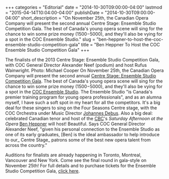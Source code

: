 +++
categories = "Editorial"
date = "2014-10-30T09:00:00-04:00"
lastmod = "2015-04-14T10:04:00-04:00"
publishDate = "2014-10-30T09:00:00-04:00"
short_description = "On November 25th, the Canadian Opera Company will present the second annual Centre Stage: Ensemble Studio Competition Gala. The best of Canada's young opera scene will sing for the chance to win some prize money ($1500-$5000), and they'll also be vying for a spot in the COC Ensemble Studio."
slug = "ben-heppner-to-host-the-coc-ensemble-studio-competition-gala"
title = "Ben Heppner To Host the COC Ensemble Studio Competition Gala"
+++

The finalists of the 2013 Centre Stage: Ensemble Studio Competition Gala, with COC General Director Alexander Neef (podium) and host Rufus Wainwright. Photo: Michael Cooper</div> On November 25th, the Canadian Opera Company will present the second annual [Centre Stage: Ensemble Studio Competition Gala](http://coccentrestage.ca/). The best of Canada's young opera scene will sing for the chance to win some prize money ($1500-$5000), and they'll also be vying for a spot in the [COC Ensemble Studio](http://www.coc.ca/AboutTheCOC/CompanyMembers/EnsembleStudio.aspx). The Ensemble Studio "is Canada's premier training program for young opera professionals", and as an alumna myself, I have such a soft spot in my heart for all the competitors. It's a big deal for these singers to sing on the Four Seasons Centre stage, with the COC Orchestra under Music Director [Johannes Debus](http://www.coc.ca/AboutTheCOC/CompanyMembers/Orchestra/JohannesDebus.aspx).
Also a big deal: celebrated Canadian tenor and host of the [CBC](http://music.cbc.ca/#!/Saturday-Afternoon-at-the-Opera)'s _Saturday Afternoon at the Opera_ [Ben Heppner](http://www.benheppner.com/) will host! Beautiful. Says COC General Director Alexander Neef, "given his personal connection to the Ensemble Studio as one of its early graduates, [Ben] is the ideal ambassador to help introduce to our_ Centre Stage_ patrons some of the best new opera talent from across the country."

Auditions for finalists are already happening in Toronto, Montreal, Vancouver and New York. Come see the final round in gala-style on November 25th! For full details and to purchase tickets for the Ensemble Studio Competition Gala, [click here](http://coccentrestage.ca/).
